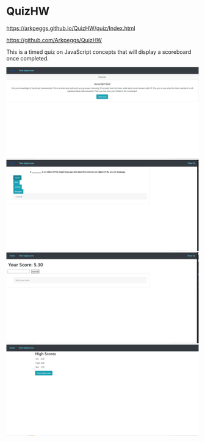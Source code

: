 # QuizHW

https://arkpeggs.github.io/QuizHW/quiz/Index.html

https://github.com/Arkpeggs/QuizHW


This is a timed quiz on JavaScript concepts that will display a scoreboard once completed.  





![](Images/Capture1.png)
![](Images/Capture2.png)
![](Images/Capture3.png)
![](Images/Capture4.png)

